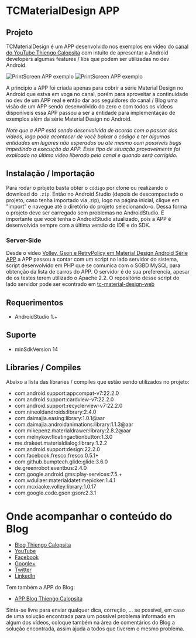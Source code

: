 TCMaterialDesign APP
===========================================

## Projeto ##

TCMaterialDesign é um APP desenvolvido nos exemplos em vídeo do [canal do YouTube Thiengo Calopsita](https://www.youtube.com/user/thiengoCalopsita) com intuito de apresentar a Android developers algumas features / libs que podem ser utilizadas no dev Android.

![PrintScreen APP exemplo](https://s3-sa-east-1.amazonaws.com/thiengo-calopsita/github/device-2015-06-07-122119.png)
![PrintScreen APP exemplo](https://s3-sa-east-1.amazonaws.com/thiengo-calopsita/github/device-2015-07-19-211451.png)

A principio a APP foi criada apenas para cobrir a série Material Design no Android que estva em voga no canal, porém para aproveitar a continuidade no dev de um APP real e então dar aos seguidores do canal / Blog uma visão de um APP sendo desenvolvido do zero e com todos os vídeos disponíveis essa APP passou a ser a entidade para implementação de exemplos além da série Material Design no Android.

*Note que a APP está sendo desenvolvida de acordo com o passar dos vídeos, logo pode acontecer de você baixar o código e ter algumas entidades em lugares não esperados ou até mesmo com possíveis bugs impedindo a execução da APP. Esse tipo de situação provavelmente foi explicado no último vídeo liberado pelo canal e quando será corrigido.*

## Instalação / Importação ##

Para rodar o projeto basta obter o `código` por clone ou realizando o download do `.zip`. Então no Android Studio (depois de descompactado o projeto, caso tenha importado via .zip), logo na página inicial, clique em "import" e navegue até o diretório do projeto selecionando-o. Dessa forma o projeto deve ser carregado sem problemas no AndroidStudio. É importante que você tenha o AndroidStudio atualizado, pois a APP é desenvolvida sempre com a última versão do IDE e do SDK.

### Server-Side ###

Desde o vídeo [Volley, Gson e RetryPolicy em Material Design Android Série APP](http://www.thiengo.com.br/volley-gson-e-retrypolicy-em-material-design-android-serie-app) a APP passou a contar com um script no lado servidor do sistema, script desenvolvido em PHP que se comunica com o SGBD MySQL para obtenção da lista de carros do APP. O servidor é de sua preferencia, apesar de os testes terem utilizado o Apache 2.2. O repositório desse script do lado servidor pode ser econtrado em [tc-material-design-web](https://github.com/viniciusthiengo/tc-material-design-web)

## Requerimentos ##

* AndroidStudio 1.+

## Suporte ##

* minSdkVersion 14

## Libraries / Compiles ##

Abaixo a lista das libraries / compiles que estão sendo utilizados no projeto:

* com.android.support:appcompat-v7:22.2.0
* com.android.support:cardview-v7:22.2.0
* com.android.support:recyclerview-v7:22.2.0
* com.nineoldandroids:library:2.4.0
* com.daimajia.easing:library:1.0.1@aar
* com.daimajia.androidanimations:library:1.1.3@aar
* com.mikepenz.materialdrawer:library:2.8.2@aar
* com.melnykov:floatingactionbutton:1.3.0
* me.drakeet.materialdialog:library:1.2.2
* com.android.support:design:22.2.0
* com.facebook.fresco:fresco:0.5.1+
* com.github.bumptech.glide:glide:3.6.0
* de.greenrobot:eventbus:2.4.0
* com.google.android.gms:play-services:7.5.+
* com.wdullaer:materialdatetimepicker:1.4.1
* com.mcxiaoke.volley:library:1.0.17
* com.google.code.gson:gson:2.3.1

# Onde acompanhar o conteúdo do Blog #

* [Blog Thiengo Calopsita](http://www.thiengo.com.br/)
* [YouTube](https://www.youtube.com/user/thiengoCalopsita)
* [Facebook](https://www.facebook.com/thiengoCalopsita)
* [Google+](https://plus.google.com/+ThiengoCalopsita/posts)
* [Twitter](https://twitter.com/thiengoCalops)
* [LinkedIn](https://www.linkedin.com/pub/vin%C3%ADcius-thiengo/80/9b1/517)

Tem também a APP do Blog:

* [APP Blog Thiengo Calopsita](https://play.google.com/store/apps/details?id=br.thiengocalopsita&hl=pt_BR)

Sinta-se livre para enviar qualquer dica, correção, ... se possível, em caso de uma solução encontrada para um possível problema informado em algum dos vídeos, coloque também na área de comentários do Blog a solução encontrada, assim ajuda a todos que tiverem o mesmo problema.
